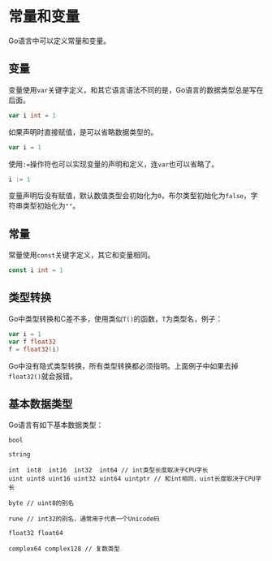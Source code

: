 # 常量和变量

Go语言中可以定义常量和变量。

## 变量

变量使用`var`关键字定义，和其它语言语法不同的是，Go语言的数据类型总是写在后面。

```go
var i int = 1
```

如果声明时直接赋值，是可以省略数据类型的。

```go
var i = 1
```

使用`:=`操作符也可以实现变量的声明和定义，连`var`也可以省略了。

```go
i := 1
```

变量声明后没有赋值，默认数值类型会初始化为`0`，布尔类型初始化为`false`，字符串类型初始化为`""`。

## 常量

常量使用`const`关键字定义，其它和变量相同。

```go
const i int = 1
```

## 类型转换

Go中类型转换和C差不多，使用类似`T()`的函数，`T`为类型名，例子：

```go
var i = 1
var f float32
f = float32(i)
```

Go中没有隐式类型转换，所有类型转换都必须指明。上面例子中如果去掉`float32()`就会报错。

## 基本数据类型

Go语言有如下基本数据类型：

```
bool

string

int  int8  int16  int32  int64 // int类型长度取决于CPU字长
uint uint8 uint16 uint32 uint64 uintptr // 和int相同，uint长度取决于CPU字长

byte // uint8的别名

rune // int32的别名，通常用于代表一个Unicode码

float32 float64

complex64 complex128 // 复数类型
```
